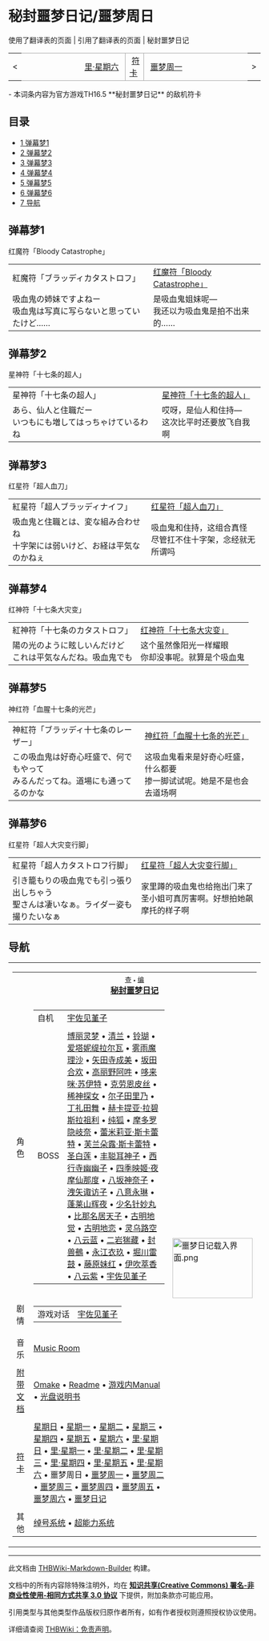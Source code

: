 # 秘封噩梦日记/噩梦周日

<!-- source html: G:\repos\THBWiki-Markdown-Builder\THBWikiMarkdown\Temp\main\8\85\ns0%3A%E7%A7%98%E5%B0%81%E5%99%A9%E6%A2%A6%E6%97%A5%E8%AE%B0%2F%E5%99%A9%E6%A2%A6%E5%91%A8%E6%97%A5.html -->

使用了翻译表的页面 | 引用了翻译表的页面 | 秘封噩梦日记

<center>

<table>
<tbody><tr>
<td>&lt;
</td>
<td style="border-top: 1px solid #aaaaaa; border-bottom: 1px solid #aaaaaa; width: 50%; text-align: right"><a href="./秘封噩梦日记-里·星期六.md" title="秘封噩梦日记/里·星期六">里·星期六</a>&#160;
</td>
<td style="text-align: center; border-left: 1px solid #aaaaaa; border-right: 1px solid #aaaaaa; border-top: 1px solid #aaaaaa; border-bottom: 1px solid #aaaaaa;">&#160;<a href="/%E7%A7%98%E5%B0%81%E5%99%A9%E6%A2%A6%E6%97%A5%E8%AE%B0#符卡" title="秘封噩梦日记">符卡</a>&#160;
</td>
<td style="border-top: 1px solid #aaaaaa; border-bottom: 1px solid #aaaaaa; width: 50%; text-align: left">&#160;<a href="./秘封噩梦日记-噩梦周一.md" title="秘封噩梦日记/噩梦周一">噩梦周一</a>
</td>
<td>&gt;
</td></tr></tbody></table>

  
</center>
- 本词条内容为官方游戏TH16.5 **秘封噩梦日记** 的敌机符卡


## 目录

- [1 弹幕梦1](#弹幕梦1)
- [2 弹幕梦2](#弹幕梦2)
- [3 弹幕梦3](#弹幕梦3)
- [4 弹幕梦4](#弹幕梦4)
- [5 弹幕梦5](#弹幕梦5)
- [6 弹幕梦6](#弹幕梦6)
- [7 导航](#导航)





## 弹幕梦1
[](./文件-红魔符「Bloody_Catastrophe」（噩梦日记）.png.md)  [](./文件-红魔符「Bloody_Catastrophe」（噩梦日记）.png.md)红魔符「Bloody Catastrophe」

<table><tbody><tr class="tt-content-header" id="噩梦周日-2" data-pos="&#91;&quot;\u5669\u68a6\u5468\u65e5&quot;,2&#93;"><td class="tt-jah" lang="ja"><div class="poem">紅魔符「ブラッディカタストロフ」</div></td><td class="tt-zhh" lang="zh"><div class="poem"><a href="./红魔符「Bloody_Catastrophe」.md" class="mw-redirect" title="红魔符「Bloody Catastrophe」">红魔符「Bloody Catastrophe」</a></div></td></tr><tr class="tt-content" id="噩梦周日-3" data-pos="&#91;&quot;\u5669\u68a6\u5468\u65e5&quot;,3&#93;"><td class="tt-ja" lang="ja"><div class="poem">吸血鬼の姉妹ですよねー<br>吸血鬼は写真に写らないと思っていたけど……</div></td><td class="tt-zh" lang="zh"><div class="poem">是吸血鬼姐妹呢—<br>我还以为吸血鬼是拍不出来的……</div></td></tr></tbody></table>



## 弹幕梦2
[](./文件-星神符「十七条的超人」（噩梦日记）.png.md)  [](./文件-星神符「十七条的超人」（噩梦日记）.png.md)星神符「十七条的超人」

<table><tbody><tr class="tt-content-header" id="噩梦周日-4" data-pos="&#91;&quot;\u5669\u68a6\u5468\u65e5&quot;,4&#93;"><td class="tt-jah" lang="ja"><div class="poem">星神符「十七条の超人」</div></td><td class="tt-zhh" lang="zh"><div class="poem"><a href="./星神符「十七条的超人」.md" class="mw-redirect" title="星神符「十七条的超人」">星神符「十七条的超人」</a></div></td></tr><tr class="tt-content" id="噩梦周日-5" data-pos="&#91;&quot;\u5669\u68a6\u5468\u65e5&quot;,5&#93;"><td class="tt-ja" lang="ja"><div class="poem">あら、仙人と住職だー<br>いつもにも増してはっちゃけているわね</div></td><td class="tt-zh" lang="zh"><div class="poem">哎呀，是仙人和住持—<br>这次比平时还要放飞自我啊</div></td></tr></tbody></table>



## 弹幕梦3
[](./文件-红星符「超人血刀」（噩梦日记）.png.md)  [](./文件-红星符「超人血刀」（噩梦日记）.png.md)红星符「超人血刀」

<table><tbody><tr class="tt-content-header" id="噩梦周日-6" data-pos="&#91;&quot;\u5669\u68a6\u5468\u65e5&quot;,6&#93;"><td class="tt-jah" lang="ja"><div class="poem">紅星符「超人ブラッディナイフ」</div></td><td class="tt-zhh" lang="zh"><div class="poem"><a href="./红星符「超人血刀」.md" class="mw-redirect" title="红星符「超人血刀」">红星符「超人血刀」</a></div></td></tr><tr class="tt-content" id="噩梦周日-7" data-pos="&#91;&quot;\u5669\u68a6\u5468\u65e5&quot;,7&#93;"><td class="tt-ja" lang="ja"><div class="poem">吸血鬼と住職とは、変な組み合わせね<br>十字架には弱いけど、お経は平気なのかねぇ</div></td><td class="tt-zh" lang="zh"><div class="poem">吸血鬼和住持，这组合真怪<br>尽管扛不住十字架，念经就无所谓吗</div></td></tr></tbody></table>



## 弹幕梦4
[](./文件-红神符「十七条大灾变」（噩梦日记）.png.md)  [](./文件-红神符「十七条大灾变」（噩梦日记）.png.md)红神符「十七条大灾变」

<table><tbody><tr class="tt-content-header" id="噩梦周日-8" data-pos="&#91;&quot;\u5669\u68a6\u5468\u65e5&quot;,8&#93;"><td class="tt-jah" lang="ja"><div class="poem">紅神符「十七条のカタストロフ」</div></td><td class="tt-zhh" lang="zh"><div class="poem"><a href="./红神符「十七条大灾变」.md" class="mw-redirect" title="红神符「十七条大灾变」">红神符「十七条大灾变」</a></div></td></tr><tr class="tt-content" id="噩梦周日-9" data-pos="&#91;&quot;\u5669\u68a6\u5468\u65e5&quot;,9&#93;"><td class="tt-ja" lang="ja"><div class="poem">陽の光のように眩しいんだけど<br>これは平気なんだね。吸血鬼でも</div></td><td class="tt-zh" lang="zh"><div class="poem">这个虽然像阳光一样耀眼<br>你却没事呢。就算是个吸血鬼</div></td></tr></tbody></table>



## 弹幕梦5
[](./文件-神红符「血腥十七条的光芒」（噩梦日记）.png.md)  [](./文件-神红符「血腥十七条的光芒」（噩梦日记）.png.md)神红符「血腥十七条的光芒」

<table><tbody><tr class="tt-content-header" id="噩梦周日-10" data-pos="&#91;&quot;\u5669\u68a6\u5468\u65e5&quot;,10&#93;"><td class="tt-jah" lang="ja"><div class="poem">神紅符「ブラッディ十七条のレーザー」</div></td><td class="tt-zhh" lang="zh"><div class="poem"><a href="./神红符「血腥十七条的光芒」.md" class="mw-redirect" title="神红符「血腥十七条的光芒」">神红符「血腥十七条的光芒」</a></div></td></tr><tr class="tt-content" id="噩梦周日-11" data-pos="&#91;&quot;\u5669\u68a6\u5468\u65e5&quot;,11&#93;"><td class="tt-ja" lang="ja"><div class="poem">この吸血鬼は好奇心旺盛で、何でもやって<br>みるんだってね。道場にも通ってるのかな</div></td><td class="tt-zh" lang="zh"><div class="poem">这吸血鬼看来是好奇心旺盛，什么都要<br>掺一脚试试呢。她是不是也会去道场啊</div></td></tr></tbody></table>



## 弹幕梦6
[](./文件-红星符「超人大灾变行脚」（噩梦日记）.png.md)  [](./文件-红星符「超人大灾变行脚」（噩梦日记）.png.md)红星符「超人大灾变行脚」

<table><tbody><tr class="tt-content-header" id="噩梦周日-12" data-pos="&#91;&quot;\u5669\u68a6\u5468\u65e5&quot;,12&#93;"><td class="tt-jah" lang="ja"><div class="poem">紅星符「超人カタストロフ行脚」</div></td><td class="tt-zhh" lang="zh"><div class="poem"><a href="./红星符「超人大灾变行脚」.md" class="mw-redirect" title="红星符「超人大灾变行脚」">红星符「超人大灾变行脚」</a></div></td></tr><tr class="tt-content" id="噩梦周日-13" data-pos="&#91;&quot;\u5669\u68a6\u5468\u65e5&quot;,13&#93;"><td class="tt-ja" lang="ja"><div class="poem">引き籠もりの吸血鬼でも引っ張り出しちゃう<br>聖さんは凄いなぁ。ライダー姿も撮りたいなぁ</div></td><td class="tt-zh" lang="zh"><div class="poem">家里蹲的吸血鬼也给拖出门来了<br>圣小姐可真厉害啊。好想拍她飙摩托的样子啊<br></div></td></tr></tbody></table>



## 导航
  
  

<table><tbody><tr><td><table cellspacing="0" class="nowraplinks mw-collapsible mw-collapsed" style="width:100%;;;"><tbody><tr><th style=";" colspan="3" class="navbox-title"><div class="navbar"><div class="noprint plainlinksneverexpand" style="background-color:transparent; padding:0; font-weight:normal; font-size:80%; white-space:nowrap;"><a href="./模板-秘封噩梦日记导航.md" title="模板:秘封噩梦日记导航"><span style=";;border:none;" title="查看这个模板">查</span></a>&#160;<span style="font-size:80%;">•</span>&#160;<a href="/index.php?title=%E6%A8%A1%E6%9D%BF:%E7%A7%98%E5%B0%81%E5%99%A9%E6%A2%A6%E6%97%A5%E8%AE%B0%E5%AF%BC%E8%88%AA&amp;action=edit"><span style=";;border:none;" title="您可以编辑这个模板。请在储存变更之前先预览">编</span></a></div></div><span><a href="./秘封噩梦日记.md" title="秘封噩梦日记">秘封噩梦日记</a></span></th></tr><tr><td></td></tr><tr><td class="navbox-group" style=";;">角色</td><td style=";;" class="navbox-list navbox-odd"><div></div><table cellspacing="0" class="nowraplinks navbox-subgroup" style="width:100%;;;;"><tbody><tr><td class="navbox-group" style=";;"><div>自机</div></td><td style=";;" class="navbox-list navbox-odd"><div><a href="./宇佐见堇子.md" title="宇佐见堇子">宇佐见堇子</a></div></td></tr><tr><td></td></tr><tr><td class="navbox-group" style=";;"><div>BOSS</div></td><td style=";;" class="navbox-list navbox-even"><div><a href="./博丽灵梦.md" title="博丽灵梦">博丽灵梦</a> &#8226; <a href="./清兰.md" title="清兰">清兰</a> &#8226; <a href="./铃瑚.md" title="铃瑚">铃瑚</a> &#8226; <a href="./爱塔妮缇拉尔瓦.md" title="爱塔妮缇拉尔瓦">爱塔妮缇拉尔瓦</a> &#8226; <a href="./雾雨魔理沙.md" title="雾雨魔理沙">雾雨魔理沙</a> &#8226; <a href="./矢田寺成美.md" title="矢田寺成美">矢田寺成美</a> &#8226; <a href="./坂田合欢.md" title="坂田合欢">坂田合欢</a> &#8226; <a href="./高丽野阿吽.md" title="高丽野阿吽">高丽野阿吽</a> &#8226; <a href="./哆来咪·苏伊特.md" title="哆来咪·苏伊特">哆来咪·苏伊特</a> &#8226; <a href="./克劳恩皮丝.md" title="克劳恩皮丝">克劳恩皮丝</a> &#8226; <a href="./稀神探女.md" title="稀神探女">稀神探女</a> &#8226; <a href="./尔子田里乃.md" title="尔子田里乃">尔子田里乃</a> &#8226; <a href="./丁礼田舞.md" title="丁礼田舞">丁礼田舞</a> &#8226; <a href="./赫卡提亚·拉碧斯拉祖利.md" title="赫卡提亚·拉碧斯拉祖利">赫卡提亚·拉碧斯拉祖利</a> &#8226; <a href="./纯狐.md" title="纯狐">纯狐</a> &#8226; <a href="./摩多罗隐岐奈.md" title="摩多罗隐岐奈">摩多罗隐岐奈</a> &#8226; <a href="./蕾米莉亚·斯卡蕾特.md" title="蕾米莉亚·斯卡蕾特">蕾米莉亚·斯卡蕾特</a> &#8226; <a href="./芙兰朵露·斯卡蕾特.md" title="芙兰朵露·斯卡蕾特">芙兰朵露·斯卡蕾特</a> &#8226; <a href="./圣白莲.md" title="圣白莲">圣白莲</a> &#8226; <a href="./丰聪耳神子.md" title="丰聪耳神子">丰聪耳神子</a> &#8226; <a href="./西行寺幽幽子.md" title="西行寺幽幽子">西行寺幽幽子</a> &#8226; <a href="./四季映姬·夜摩仙那度.md" title="四季映姬·夜摩仙那度">四季映姬·夜摩仙那度</a> &#8226; <a href="./八坂神奈子.md" title="八坂神奈子">八坂神奈子</a> &#8226; <a href="./洩矢诹访子.md" title="洩矢诹访子">洩矢诹访子</a> &#8226; <a href="./八意永琳.md" title="八意永琳">八意永琳</a> &#8226; <a href="./蓬莱山辉夜.md" title="蓬莱山辉夜">蓬莱山辉夜</a> &#8226; <a href="./少名针妙丸.md" title="少名针妙丸">少名针妙丸</a> &#8226; <a href="./比那名居天子.md" title="比那名居天子">比那名居天子</a> &#8226; <a href="./古明地觉.md" title="古明地觉">古明地觉</a> &#8226; <a href="./古明地恋.md" title="古明地恋">古明地恋</a> &#8226; <a href="./灵乌路空.md" title="灵乌路空">灵乌路空</a> &#8226; <a href="./八云蓝.md" title="八云蓝">八云蓝</a> &#8226; <a href="./二岩猯藏.md" title="二岩猯藏">二岩猯藏</a> &#8226; <a href="./封兽鵺.md" title="封兽鵺">封兽鵺</a> &#8226; <a href="./永江衣玖.md" title="永江衣玖">永江衣玖</a> &#8226; <a href="./堀川雷鼓.md" title="堀川雷鼓">堀川雷鼓</a> &#8226; <a href="./藤原妹红.md" title="藤原妹红">藤原妹红</a> &#8226; <a href="./伊吹萃香.md" title="伊吹萃香">伊吹萃香</a> &#8226; <a href="./八云紫.md" title="八云紫">八云紫</a> &#8226; <a href="./宇佐见堇子.md" title="宇佐见堇子">宇佐见堇子</a></div></td></tr></tbody></table><div></div></td><td class="navbox-image" style="" rowspan="11"><a href="./文件-噩梦日记载入界面.png.md" class="image"><img alt="噩梦日记载入界面.png" src="https://upload.thwiki.cc/thumb/e/ef/%E5%99%A9%E6%A2%A6%E6%97%A5%E8%AE%B0%E8%BD%BD%E5%85%A5%E7%95%8C%E9%9D%A2.png/160px-%E5%99%A9%E6%A2%A6%E6%97%A5%E8%AE%B0%E8%BD%BD%E5%85%A5%E7%95%8C%E9%9D%A2.png" decoding="async" loading="lazy" width="160" height="120" srcset="https://upload.thwiki.cc/thumb/e/ef/%E5%99%A9%E6%A2%A6%E6%97%A5%E8%AE%B0%E8%BD%BD%E5%85%A5%E7%95%8C%E9%9D%A2.png/240px-%E5%99%A9%E6%A2%A6%E6%97%A5%E8%AE%B0%E8%BD%BD%E5%85%A5%E7%95%8C%E9%9D%A2.png 1.5x, https://upload.thwiki.cc/thumb/e/ef/%E5%99%A9%E6%A2%A6%E6%97%A5%E8%AE%B0%E8%BD%BD%E5%85%A5%E7%95%8C%E9%9D%A2.png/320px-%E5%99%A9%E6%A2%A6%E6%97%A5%E8%AE%B0%E8%BD%BD%E5%85%A5%E7%95%8C%E9%9D%A2.png 2x" data-file-width="1280" data-file-height="960"></a></td></tr><tr><td></td></tr><tr><td class="navbox-group" style=";;">剧情</td><td style=";;" class="navbox-list navbox-even"><div></div><table cellspacing="0" class="nowraplinks navbox-subgroup" style="width:100%;;;;"><tbody><tr><td class="navbox-group" style=";;"><div>游戏对话</div></td><td style=";;" class="navbox-list navbox-odd"><div><a href="./游戏对话-秘封噩梦日记-宇佐见堇子.md" title="游戏对话:秘封噩梦日记/宇佐见堇子">宇佐见堇子</a></div></td></tr></tbody></table><div></div></td></tr><tr><td></td></tr><tr><td class="navbox-group" style=";;">音乐</td><td style=";;" class="navbox-list navbox-odd"><div><a href="./秘封噩梦日记-Music.md" title="秘封噩梦日记/Music">Music Room</a></div></td></tr><tr><td></td></tr><tr><td class="navbox-group" style=";;"><a href="/%E7%A7%98%E5%B0%81%E5%99%A9%E6%A2%A6%E6%97%A5%E8%AE%B0#附带文档" title="秘封噩梦日记">附带文档</a></td><td style=";;" class="navbox-list navbox-even"><div><a href="./附带文档-秘封噩梦日记-Omake.md" title="附带文档:秘封噩梦日记/Omake">Omake</a> &#8226; <a href="./附带文档-秘封噩梦日记-Readme.md" title="附带文档:秘封噩梦日记/Readme">Readme</a> &#8226; <a href="./附带文档-秘封噩梦日记-游戏内Manual.md" title="附带文档:秘封噩梦日记/游戏内Manual">游戏内Manual</a> &#8226; <a href="./附带文档-秘封噩梦日记-光盘说明书.md" title="附带文档:秘封噩梦日记/光盘说明书">光盘说明书</a></div></td></tr><tr><td></td></tr><tr><td class="navbox-group" style=";;"><a href="./秘封噩梦日记-符卡说明.md" title="秘封噩梦日记/符卡说明">符卡</a></td><td style=";;" class="navbox-list navbox-odd"><div><a href="./秘封噩梦日记-星期日.md" title="秘封噩梦日记/星期日">星期日</a> &#8226; <a href="./秘封噩梦日记-星期一.md" title="秘封噩梦日记/星期一">星期一</a> &#8226; <a href="./秘封噩梦日记-星期二.md" title="秘封噩梦日记/星期二">星期二</a> &#8226; <a href="./秘封噩梦日记-星期三.md" title="秘封噩梦日记/星期三">星期三</a> &#8226; <a href="./秘封噩梦日记-星期四.md" title="秘封噩梦日记/星期四">星期四</a> &#8226; <a href="./秘封噩梦日记-星期五.md" title="秘封噩梦日记/星期五">星期五</a> &#8226; <a href="./秘封噩梦日记-星期六.md" title="秘封噩梦日记/星期六">星期六</a> &#8226; <a href="./秘封噩梦日记-里·星期日.md" title="秘封噩梦日记/里·星期日">里·星期日</a> &#8226; <a href="./秘封噩梦日记-里·星期一.md" title="秘封噩梦日记/里·星期一">里·星期一</a> &#8226; <a href="./秘封噩梦日记-里·星期二.md" title="秘封噩梦日记/里·星期二">里·星期二</a> &#8226; <a href="./秘封噩梦日记-里·星期三.md" title="秘封噩梦日记/里·星期三">里·星期三</a> &#8226; <a href="./秘封噩梦日记-里·星期四.md" title="秘封噩梦日记/里·星期四">里·星期四</a> &#8226; <a href="./秘封噩梦日记-里·星期五.md" title="秘封噩梦日记/里·星期五">里·星期五</a> &#8226; <a href="./秘封噩梦日记-里·星期六.md" title="秘封噩梦日记/里·星期六">里·星期六</a> &#8226; <a class="mw-selflink selflink">噩梦周日</a> &#8226; <a href="./秘封噩梦日记-噩梦周一.md" title="秘封噩梦日记/噩梦周一">噩梦周一</a> &#8226; <a href="./秘封噩梦日记-噩梦周二.md" title="秘封噩梦日记/噩梦周二">噩梦周二</a> &#8226; <a href="./秘封噩梦日记-噩梦周三.md" title="秘封噩梦日记/噩梦周三">噩梦周三</a> &#8226; <a href="./秘封噩梦日记-噩梦周四.md" title="秘封噩梦日记/噩梦周四">噩梦周四</a> &#8226; <a href="./秘封噩梦日记-噩梦周五.md" title="秘封噩梦日记/噩梦周五">噩梦周五</a> &#8226; <a href="./秘封噩梦日记-噩梦周六.md" title="秘封噩梦日记/噩梦周六">噩梦周六</a> &#8226; <a href="./秘封噩梦日记-噩梦日记.md" title="秘封噩梦日记/噩梦日记">噩梦日记</a></div></td></tr><tr><td></td></tr><tr><td class="navbox-group" style=";;">其他</td><td style=";;" class="navbox-list navbox-even"><div><a href="./秘封噩梦日记-绰号.md" title="秘封噩梦日记/绰号">绰号系统</a> &#8226; <a href="./秘封噩梦日记-超能力系统.md" title="秘封噩梦日记/超能力系统">超能力系统</a></div></td></tr></tbody></table></td></tr></tbody></table>


  
  

  





---

此文档由 [THBWiki-Markdown-Builder](https://github.com/Delsin-Yu/THBWiki-Markdown-Builder) 构建。

文档中的所有内容除特殊注明外，均在 [**知识共享(Creative Commons) 署名-非商业性使用-相同方式共享 3.0 协议**](https://creativecommons.org/licenses/by-sa/3.0/deed.zh-hans) 下提供，附加条款亦可能应用。

引用类型与其他类型作品版权归原作者所有，如有作者授权则遵照授权协议使用。

详细请查阅 [THBWiki：免责声明](https://thbwiki.cc/THBWiki:%E5%85%8D%E8%B4%A3%E5%A3%B0%E6%98%8E)。

